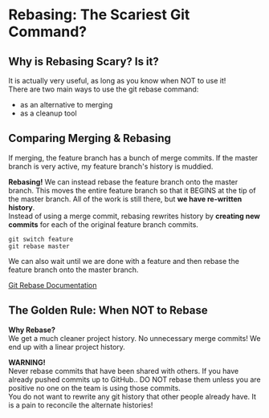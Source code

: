 # Rebasing: The Scariest Git Command?

## Why is Rebasing Scary? Is it?

It is actually very useful, as long as you know when NOT to use it!<br />
There are two main ways to use the git rebase command:<br />

- as an alternative to merging
- as a cleanup tool

## Comparing Merging & Rebasing

If merging, the feature branch has a bunch of merge commits. If the master branch is very active, my feature branch's history is muddied.<br />

**Rebasing!**
We can instead rebase the feature branch onto the master branch. This moves the entire feature branch so that it BEGINS at the tip of the master branch. All of the work is still there, but **we have re-written history**.<br />
Instead of using a merge commit, rebasing rewrites history by **creating new commits** for each of the original feature branch commits.

```
git switch feature
git rebase master
```

We can also wait until we are done with a feature and then rebase the feature branch onto the master branch.<br />

[Git Rebase Documentation](https://git-scm.com/docs/git-rebase)

## The Golden Rule: When NOT to Rebase

**Why Rebase?**<br />
We get a much cleaner project history. No unnecessary merge commits! We end up with a linear project history.<br />

**WARNING!**<br />
Never rebase commits that have been shared with others. If you have already pushed commits up to GitHub.. DO NOT rebase them unless you are positive no one on the team is using those commits.<br />
You do not want to rewrite any git history that other people already have. It is a pain to reconcile the alternate histories!<br />
